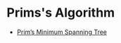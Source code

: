 # Prims's Algorithm

- [Prim’s Minimum Spanning Tree](https://www.geeksforgeeks.org/prims-minimum-spanning-tree-mst-greedy-algo-5/)
